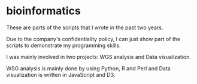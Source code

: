# bioinformatics
These are parts of the scripts that I wrote in the past two years.

Due to the company's confidentiality policy, I can just show part of the scripts to demonstrate my programming skills.

I was mainly involved in two projects: WGS analysis and Data visualization. 

WSG analysis is mainly done by using Python, R and Perl and Data visualization is written in JavaScript and D3.
